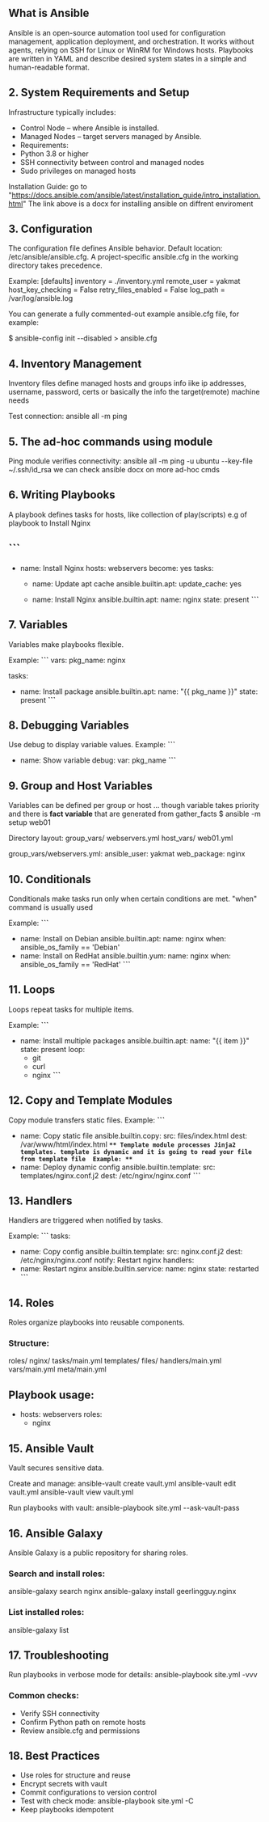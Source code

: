 
## What is Ansible

Ansible is an open-source automation tool used for configuration management, application deployment, and orchestration. It works without agents, relying on SSH for Linux or WinRM for Windows hosts. Playbooks are written in YAML and describe desired system states in a simple and human-readable format.


## 2. System Requirements and Setup
Infrastructure typically includes:
- Control Node – where Ansible is installed.
- Managed Nodes – target servers managed by Ansible.
- Requirements:
- Python 3.8 or higher
- SSH connectivity between control and managed nodes
- Sudo privileges on managed hosts

Installation Guide:
go to "https://docs.ansible.com/ansible/latest/installation_guide/intro_installation.html" 
The link above is a docx for installing ansible on diffrent enviroment

## 3. Configuration
The configuration file defines Ansible behavior. Default location: /etc/ansible/ansible.cfg. 
A project-specific ansible.cfg in the working directory takes precedence.

Example:
[defaults]
inventory = ./inventory.yml
remote_user = yakmat
host_key_checking = False
retry_files_enabled = False
log_path = /var/log/ansible.log

You can generate a fully commented-out example ansible.cfg file, for example:

$ ansible-config init --disabled > ansible.cfg

## 4. Inventory Management
Inventory files define managed hosts and groups info iike ip addresses, username, password, certs or basically the info the target(remote) machine needs


Test connection:
ansible all -m ping

## 5. The ad-hoc commands using module
Ping module verifies connectivity:
ansible all -m ping -u ubuntu --key-file ~/.ssh/id_rsa
we can check ansible docx on more ad-hoc cmds

## 6. Writing Playbooks
A playbook defines tasks for hosts, like collection of play(scripts)
e.g of playbook to Install Nginx

**```**
---
- name: Install Nginx
  hosts: webservers
  become: yes
  tasks:
    - name: Update apt cache
      ansible.builtin.apt:
        update_cache: yes

    - name: Install Nginx
      ansible.builtin.apt:
        name: nginx
        state: present
 **```**
## 7. Variables
Variables make playbooks flexible.

Example:
**```**
vars:
  pkg_name: nginx

tasks:
  - name: Install package
    ansible.builtin.apt:
      name: "{{ pkg_name }}"
      state: present
**```**
## 8. Debugging Variables
Use debug to display variable values.
Example:
**```**
- name: Show variable
  debug:
    var: pkg_name
 **```**
## 9. Group and Host Variables
Variables can be defined per group or host ... though variable takes priority and there is **fact variable** that are generated from gather_facts
$ ansible -m setup web01

Directory layout:
group_vars/
  webservers.yml
host_vars/
  web01.yml

group_vars/webservers.yml:
ansible_user: yakmat
web_package: nginx
## 10. Conditionals
Conditionals make tasks run only when certain conditions are met. "when" command is usually used

Example:
**```**
- name: Install on Debian
  ansible.builtin.apt:
    name: nginx
  when: ansible_os_family == 'Debian'
- name: Install on RedHat
  ansible.builtin.yum:
    name: nginx
  when: ansible_os_family == 'RedHat'
**```**
## 11. Loops
Loops repeat tasks for multiple items.

Example:
**```**
- name: Install multiple packages
  ansible.builtin.apt:
    name: "{{ item }}"
    state: present
  loop:
    - git
    - curl
    - nginx
**```**
## 12. Copy and Template Modules
Copy module transfers static files.
Example:
**```**
- name: Copy static file
  ansible.builtin.copy:
    src: files/index.html
    dest: /var/www/html/index.html
**```**
Template module processes Jinja2 templates. template is dynamic and it is going to read your file from template file 
Example:
**```**
- name: Deploy dynamic config
  ansible.builtin.template:
    src: templates/nginx.conf.j2
    dest: /etc/nginx/nginx.conf
**```**
## 13. Handlers
Handlers are triggered when notified by tasks.

Example:
**```**
tasks:
  - name: Copy config
    ansible.builtin.template:
      src: nginx.conf.j2
      dest: /etc/nginx/nginx.conf
    notify: Restart nginx
handlers:
  - name: Restart nginx
    ansible.builtin.service:
      name: nginx
      state: restarted
**```**
## 14. Roles
Roles organize playbooks into reusable components.

### Structure:
roles/
  nginx/
    tasks/main.yml
    templates/
    files/
    handlers/main.yml
    vars/main.yml
    meta/main.yml

Playbook usage:
---
- hosts: webservers
  roles:
    - nginx
## 15. Ansible Vault
Vault secures sensitive data.

Create and manage:
ansible-vault create vault.yml
ansible-vault edit vault.yml
ansible-vault view vault.yml

Run playbooks with vault:
ansible-playbook site.yml --ask-vault-pass
## 16. Ansible Galaxy
Ansible Galaxy is a public repository for sharing roles.

### Search and install roles:
ansible-galaxy search nginx
ansible-galaxy install geerlingguy.nginx

### List installed roles:
ansible-galaxy list
## 17. Troubleshooting
Run playbooks in verbose mode for details:
ansible-playbook site.yml -vvv

### Common checks:
- Verify SSH connectivity
- Confirm Python path on remote hosts
- Review ansible.cfg and permissions
## 18. Best Practices
- Use roles for structure and reuse
- Encrypt secrets with vault
- Commit configurations to version control
- Test with check mode: ansible-playbook site.yml -C
- Keep playbooks idempotent
  
  







